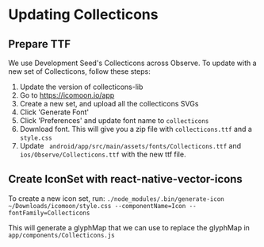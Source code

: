 # Updating Collecticons

## Prepare TTF

We use Development Seed's Collecticons across Observe. To update with a new set of Collecticons, follow these steps:
1. Update the version of collecticons-lib
2. Go to https://icomoon.io/app
3. Create a new set, and upload all the collecticons SVGs
4. Click 'Generate Font'
5. Click 'Preferences' and update font name to `collecticons`
6. Download font. This will give you a zip file with `collecticons.ttf` and a `style.css`
7. Update ` android/app/src/main/assets/fonts/Collecticons.ttf` and `ios/Observe/Collecticons.ttf` with the new ttf file.

## Create IconSet with react-native-vector-icons

To create a new icon set, run:
`./node_modules/.bin/generate-icon ~/Downloads/icomoon/style.css --componentName=Icon --fontFamily=Collecticons`

This will generate a glyphMap that we can use to replace the glyphMap in `app/components/Collecticons.js`
